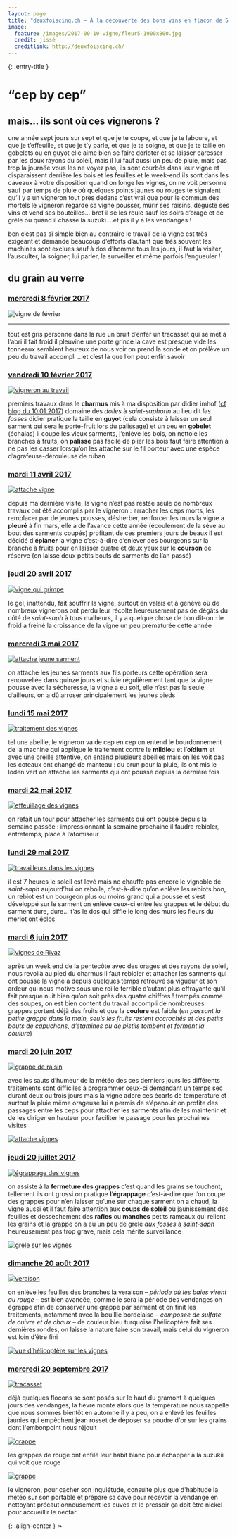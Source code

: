 ```yaml
---
layout: page
title: "deuxfoiscinq.ch — À la découverte des bons vins en flacon de 5 dl de la Suisse romande"
image:
  feature: /images/2017-00-10-vigne/fleur5-1900x800.jpg
  credit: jissé
  creditlink: http://deuxfoiscinq.ch/
---
```


{: .entry-title }
# “cep by cep”

## mais… ils sont où ces vignerons ?

une année sept jours sur sept
et que je te coupe, et que je te laboure, et que je t’effeuille, et que je t’y parle, et que je te soigne, et que je te taille en gobelets ou en guyot
elle aime bien se faire dorloter et se laisser caresser par les doux rayons du soleil, mais il lui faut aussi un peu de pluie, mais pas trop
la journée vous les ne voyez pas, ils sont courbés dans leur vigne et disparaissent derrière les bois et les feuilles
et le week-end ils sont dans les caveaux à votre disposition
quand on longe les vignes, on ne voit personne sauf par temps de pluie où quelques points jaunes ou rouges te signalent qu’il y a un vigneron tout près dedans
c’est vrai que pour le commun des mortels le vigneron regarde sa vigne pousser, mûrir ses raisins, déguste ses vins et vend ses bouteilles… bref il se les roule sauf les soirs d’orage et de grêle ou quand il chasse la suzuki
…et pis il y a les vendanges !

ben c’est pas si simple
bien au contraire le travail de la vigne est très exigeant et demande beaucoup d’efforts d’autant que très souvent les machines sont exclues sauf à dos d’homme
tous les jours, il faut la visiter, l’ausculter, la soigner, lui parler, la surveiller et même parfois l’engueuler !

## du grain au verre

### [mercredi 8 février 2017](#mercredi-8-février-2017)

![vigne de février][i1]

[i1]: ../images/cep-by-cep/2017-02-08.jpg


---


tout est gris
personne dans la rue
un bruit d’enfer un tracasset qui se met à l’abri
il fait froid il pleuvine
une porte grince la cave est presque vide
les tonneaux semblent heureux de nous voir
on prend la sonde et on prélève un peu du travail accompli
…et c’est là que l’on peut enfin savoir

### [vendredi 10 février 2017](#vendredi-10-février-2017)

[![vigneron au travail][i2]][i2]

[i2]: ../images/cep-by-cep/2017-02-10.jpg

premiers travaux dans le **charmus** mis à ma disposition par didier imhof ([cf blog du 10.01.2017](../blog/rivaz-cave-des-dolles/)) domaine des *dolles* à *saint-saphorin* au lieu dit *les fosses*
didier pratique la taille en **guyot** (cela consiste à laisser un seul sarment qui sera le porte-fruit lors du palissage) et un peu en **gobelet** (échalas)
il coupe les vieux sarments, j’enlève les bois, on nettoie les branches à fruits, on **palisse** pas facile de plier les bois faut faire attention à ne pas les casser lorsqu’on les attache sur le fil porteur avec une espèce d’agrafeuse-dérouleuse de ruban

### [mardi 11 avril 2017](#mardi-11-avril-2017)

[![attache vigne][i3]][i3]

[i3]: ../images/cep-by-cep/2017-04-11.jpg

depuis ma dernière visite, la vigne n’est pas restée seule de nombreux travaux ont été accomplis par le vigneron : arracher les ceps morts, les remplacer par de jeunes pousses, désherber, renforcer les murs
la vigne a **pleuré** à fin mars, elle a de l’avance cette année (écoulement de la sève au bout des sarments coupés)
profitant de ces premiers jours de beaux il est décidé d’**épianer** la vigne c’est-à-dire d’enlever des bourgeons sur la branche à fruits pour en laisser quatre et deux yeux sur le **courson** de réserve (on laisse deux petits bouts de sarments de l’an passé)

### [jeudi 20 avril 2017](#jeudi-20-avril-2017)

[![vigne qui grimpe][i4]][i4]

[i4]: ../images/cep-by-cep/2017-04-20.jpg

le gel, inattendu, fait souffrir la vigne, surtout en valais et à genève où de nombreux vignerons ont perdu leur récolte
heureusement pas de dégâts du côté de *saint-saph*
à tous malheurs, il y a quelque chose de bon dit-on : le froid a freiné la croissance de la vigne un peu prématurée cette année

### [mercredi 3 mai 2017](#mercredi-3-mai-2017)

[![attache jeune sarment][i5]][i5]

[i5]: ../images/cep-by-cep/2017-05-03.jpg

on attache les jeunes sarments aux fils porteurs cette opération sera renouvellée dans quinze jours et suivie régulièrement tant que la vigne pousse
avec la sécheresse, la vigne a eu soif, elle n’est pas la seule d’ailleurs, on a dû arroser principalement les jeunes pieds

### [lundi 15 mai 2017](#lundi-15-mai-2017)

[![traitement des vignes][i6]][i6]

[i6]: ../images/cep-by-cep/2017-05-15.jpg

tel une abeille, le vigneron va de cep en cep
on entend le bourdonnement de la machine qui applique le traitement contre le **mildiou** et l’**oïdium** et avec une oreille attentive, on entend plusieurs abeilles mais on les voit pas
les coteaux ont changé de manteau : du brun pour la pluie, ils ont mis le loden vert
on attache les sarments qui ont poussé depuis la dernière fois

### [mardi 22 mai 2017](#mardi-22-mai-2017)

[![effeuillage des vignes][i7]][i7]

[i7]: ../images/cep-by-cep/2017-05-22.jpg

on refait un tour pour attacher les sarments qui ont poussé depuis la semaine passée : impressionnant
la semaine prochaine il faudra rebioler, entretemps, place à l’atomiseur

### [lundi 29 mai 2017](#lundi-29-mai-2017)

[![travailleurs dans les vignes][i8]][i8]

[i8]: ../images/cep-by-cep/2017-05-29.jpg

il est 7 heures le soleil est levé mais ne chauffe pas encore le vignoble de *saint-saph* aujourd’hui on reboile, c’est-à-dire qu’on enlève les rebiots
bon, un rebiot est un bourgeon plus ou moins grand qui a poussé et s’est développé sur le sarment on enlève ceux-ci entre les grappes et le début du sarment
dure, dure… t’as le dos qui siffle
le long des murs les fleurs du merlot ont éclos

### [mardi 6 juin 2017](#mardi-6-juin-2017)

[![vignes de Rivaz][i9]][i9]

[i9]: ../images/cep-by-cep/2017-06-06.jpg

après un week end de la pentecôte avec des orages et des rayons de soleil, nous revoilà au pied du charmus
il faut rebioler et attacher les sarments qui ont poussé
la vigne a depuis quelques temps retrouvé sa vigueur et son ardeur qui nous motive sous une roille terrible d’autant plus effrayante qu’il fait presque nuit bien qu’on soit près des quatre chiffres ! trempés comme des soupes, on est bien content du travail accompli de nombreuses grappes portent déjà des fruits et que la **coulure** est faible (*en passant la petite grappe dans la main, seuls les fruits restent accrochés et des petits bouts de capuchons, d’étamines ou de pistils tombent et forment la coulure*)

### [mardi 20 juin 2017](#mardi-20-juin-2017)

[![grappe de raisin][i10]][i10]

[i10]: ../images/cep-by-cep/2017-07-04-grappe-01.jpg

avec les sauts d’humeur de la météo des ces derniers jours les différents traitements sont difficiles à programmer ceux-ci demandant un temps sec durant deux ou trois jours
mais la vigne adore ces écarts de température et surtout la pluie même orageuse lui a permis de s’épanouir
on profite des passages entre les ceps pour attacher les sarments afin de les maintenir et de les diriger en hauteur pour faciliter le passage pour les prochaines visites

[![attache vignes][i11]][i11]

[i11]: ../images/cep-by-cep/2017-07-04-attache.jpg

### [jeudi 20 juillet 2017](#jeudi-20-juillet-2017)

[![égrappage des vignes][i12]][i12]

[i12]: ../images/cep-by-cep/2017-07-12egrappage.jpg

on assiste à la **fermeture des grappes** c’est quand les grains se touchent, tellement ils ont grossi
on pratique **l’égrappage** c’est-à-dire que l’on coupe des grappes pour n’en laisser qu’une sur chaque sarment
on a chaud, la vigne aussi et il faut faire attention aux **coups de soleil** ou jaunissement des feuilles et dessèchement des **rafles** ou **manches** petits rameaux qui relient les grains et la grappe
on a eu un peu de grêle *aux fosses* à *saint-saph* heureusement pas trop grave, mais cela mérite surveillance

[![grêle sur les vignes][i13]][i13]

[i13]: ../images/cep-by-cep/2017-07-12grele2.jpg

### [dimanche 20 août 2017](#dimanche-20-août-2017)

[![veraison][i14]][i14]

[i14]: ../images/cep-by-cep/2017-08-20veraison.jpg

on enlève les feuilles des branches
la veraison – *période où les baies virent au rouge* – est bien avancée, comme le sera la période des vendanges
on égrappe afin de conserver une grappe par sarment et on finit les traitements, notamment avec la bouillie bordelaise – *composée de sulfate de cuivre et de chaux* – de couleur bleu turquoise
l’hélicoptère fait ses dernières rondes, on laisse la nature faire son travail, mais celui du vigneron est loin d’être fini

[![vue d’hélicoptère sur les vignes][i15]][i15]

[i15]: ../images/cep-by-cep/2017-08-20helico.jpg

### [mercredi 20 septembre 2017](#mercredi-20-septembre-2017)

[![tracasset][i16]][i16]

[i16]: ../images/cep-by-cep/2017-09-20chariot-1000x500.jpg

déjà quelques flocons se sont posés sur le haut du gramont
à quelques jours des vendanges, la fièvre monte alors que la température nous rappelle que nous sommes bientôt en automne
il y a peu, on a enlevé les feuilles jaunies qui empèchent jean rosset de déposer sa poudre d'or sur les grains dont l'embonpoint nous réjouit

[![grappe][i17]][i17]

[i17]: ../images/cep-by-cep/2017-09-20grappe20.09-1000x500.jpg

les grappes de rouge ont enfilé leur habit blanc pour échapper à la suzukii qui voit que rouge

[![grappe][i18]][i18]

[i18]: ../images/cep-by-cep/2017-09-20rouge20-1000x500.jpg

le vigneron, pour cacher son inquiétude, consulte plus que d'habitude la météo sur son portable et prépare sa cave pour recevoir la vendange en nettoyant précautionneusement les cuves et le pressoir
ça doit être nickel pour accueillir le nectar


{: .align-center }
❧
